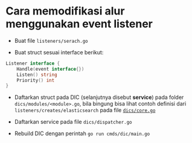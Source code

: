 # Cara memodifikasi alur menggunakan event listener

- Buat file `listeners/serach.go`

- Buat struct sesuai interface berikut:

```go
Listener interface {
    Handle(event interface{})
    Listen() string
    Priority() int
}
```

- Daftarkan struct pada DIC (selanjutnya disebut **service**) pada folder `dics/modules/<module>.go`, bila bingung bisa lihat contoh definisi dari `listeners/creates/elasticsearch` pada file [`dics/core.go`](https://github.com/crowdeco/skeleton/blob/main/dics/core.go#L253)

- Daftarkan service pada file `dics/dispatcher.go` 

- Rebuild DIC dengan perintah `go run cmds/dic/main.go`
